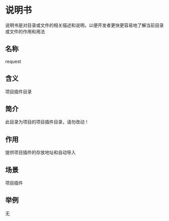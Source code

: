 # 说明书

说明书是对目录或文件的相关描述和说明，以便开发者更快更容易地了解当前目录或文件的作用和用法

## 名称

request

## 含义

项目插件目录

## 简介

此目录为项目的项目插件目录，请勿改动！

## 作用

提供项目插件的存放地址和自动导入

## 场景

项目插件

## 举例

无
